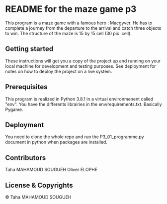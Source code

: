 # README for the maze game p3

This program is a maze game with a famous hero : Macgyver.
He has to complete a journey from the departure to the arrival and
catch three objects to win. The structure of the maze is 15 by 15 cell (30 pix .cell).

## Getting started

These instructions will get you a copy of the project up and running on your local machine for development and testing purposes. See deployment for notes on how to deploy the project on a live system.

## Prerequisites

This program is realized in Python 3.8.1 in a virtual environmenent called "env".
You have the differents librairies in the env/requirements.txt. Basically Pygame.

## Deployment

You need to clone the whole repo and run the P3_01_programme.py document in python when packages are installed.

## Contributors

Taha MAHAMOUD SOUGUEH
Oliver ELOPHE

## License & Copyrights
© Taha MAHAMOUD SOUGUEH

